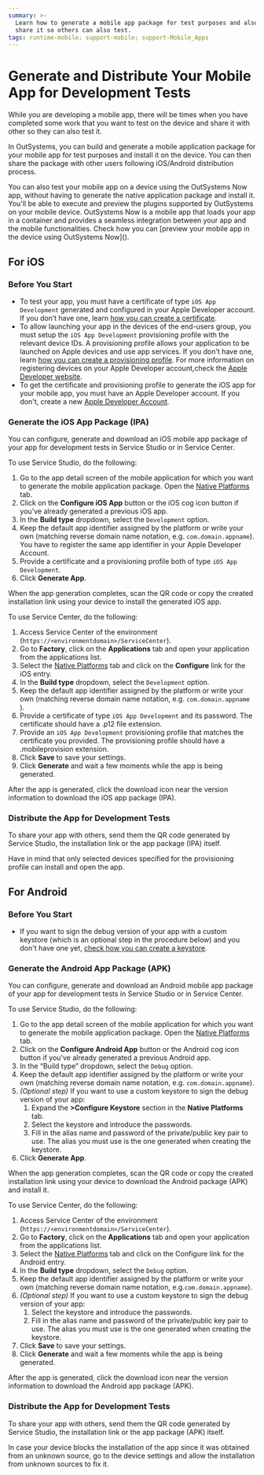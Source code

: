 ```yaml
---
summary: >-
  Learn how to generate a mobile app package for test purposes and also how to
  share it so others can also test.
tags: runtime-mobile; support-mobile; support-Mobile_Apps
---
```


# Generate and Distribute Your Mobile App for Development Tests

While you are developing a mobile app, there will be times when you have completed some work that you want to test on the device and share it with other so they can also test it.

In OutSystems, you can build and generate a mobile application package for your mobile app for test purposes and install it on the device. You can then share the package with other users following iOS/Android distribution process.

 You can also test your mobile app on a device using the OutSystems Now app, without having to generate the native application package and install it. You'll be able to execute and preview the plugins supported by OutSystems on your mobile device. OutSystems Now is a mobile app that loads your app in a container and provides a seamless integration between your app and the mobile functionalities. Check how you can \[preview your mobile app in the device using OutSystems Now\]\(\).

## For iOS

### Before You Start

* To test your app, you must have a certificate of type `iOS App Development` generated and configured in your Apple Developer account. If you don’t have one, learn [how you can create a certificate](more-information-on-generating-and-distributing-mobile-apps.md#create-a-certificate%3E).
* To allow launching your app in the devices of the end-users group, you must setup the `iOS App Development` provisioning profile with the relevant device IDs. A provisioning profile allows your application to be launched on Apple devices and use app services. If you don't have one, learn [how you can create a provisioning profile](more-information-on-generating-and-distributing-mobile-apps.md#create-a-provisioning-profile%3E). For more information on registering devices on your Apple Developer account,check the [Apple Developer website](https://developer.apple.com/library/content/documentation/IDEs/Conceptual/AppDistributionGuide/MaintainingProfiles/MaintainingProfiles.html#//apple_ref/doc/uid/TP40012582-CH30-SW10>).
* To get the certificate and provisioning profile to generate the iOS app for your mobile app, you must have an Apple Developer account. If you don't, create a new [Apple Developer Account](https://developer.apple.com/programs/).

### Generate the iOS App Package \(IPA\)

You can configure, generate and download an iOS mobile app package of your app for development tests in Service Studio or in Service Center.

To use Service Studio, do the following:

1. Go to the app detail screen of the mobile application for which you want to generate the mobile application package. Open the [Native Platforms](intro.md#configure-and-generate-a-mobile-app-package-in-service-studio%3E) tab. 
2. Click on the **Configure iOS App** button or the iOS cog icon button if you've already generated a previous iOS app. 
3. In the  **Build type** dropdown, select the `Development` option. 
4. Keep the default app identifier assigned by the platform or write your own \(matching reverse domain name notation, e.g. `com.domain.appname`\). You have to register the same app identifier in your Apple Developer Account. 
5. Provide a certificate and a provisioning profile both of type `iOS App Development`. 
6. Click **Generate App**. 

When the app generation completes, scan the QR code or copy the created installation link using your device to install the generated iOS app.

To use Service Center, do the following:

1. Access Service Center of the environment \(`https://<environmentdomain>/ServiceCenter`\). 
2. Go to **Factory**, click on the **Applications** tab and open your application from the applications list. 
3. Select the [Native Platforms](intro.md#configure-and-generate-a-mobile-app-package-in-service-center%3E) tab and click on the **Configure** link for the iOS entry. 
4. In the **Build type** dropdown, select the `Development` option. 
5. Keep the default app identifier assigned by the platform or write your own \(matching reverse domain name notation, e.g. `com.domain.appname` \). 
6. Provide a certificate of type `iOS App Development` and its password. The certificate should have a .p12 file extension. 
7. Provide an `iOS App Development` provisioning profile that matches the certificate you provided. The provisioning profile should have a .mobileprovision extension. 
8. Click **Save** to save your settings. 
9. Click **Generate** and wait a few moments while the app is being generated. 

After the app is generated, click the download icon near the version information to download the iOS app package \(IPA\).

### Distribute the App for Development Tests

To share your app with others, send them the QR code generated by Service Studio, the installation link or the app package \(IPA\) itself.

 Have in mind that only selected devices specified for the provisioning profile can install and open the app.

## For Android

### Before You Start

* If you want to sign the debug version of your app with a custom keystore \(which is an optional step in the procedure below\) and you don't have one yet, [check how you can create a keystore](more-information-on-generating-and-distributing-mobile-apps.md#create-a-keystore%3E).

### Generate the Android App Package \(APK\)

You can configure, generate and download an Android mobile app package of your app for development tests in Service Studio or in Service Center.

To use Service Studio, do the following:

1. Go to the app detail screen of the mobile application for which you want to generate the mobile application package. Open the [Native Platforms](intro.md#configure-and-generate-a-mobile-app-package-in-service-studio%3E) tab. 
2. Click on the **Configure Android App** button or the Android cog icon button if you've already generated a previous Android app. 
3. In the “Build type” dropdown, select the `Debug` option. 
4. Keep the default app identifier assigned by the platform or write your own \(matching reverse domain name notation, e.g. `com.domain.appname`\). 
5. _\(Optional step\)_ If you want to use a custom keystore to sign the debug version of your app: 
   1. Expand the **&gt;Configure Keystore** section in the **Native Platforms** tab. 
   2. Select the keystore and introduce the passwords. 
   3. Fill in the alias name and password of the private/public key pair to use. The alias you must use is the one generated when creating the keystore.
6. Click **Generate App**. 

When the app generation completes, scan the QR code or copy the created installation link using your device to download the Android package \(APK\) and install it.

To use Service Center, do the following:

1. Access Service Center of the environment \(`https://<environmentdomain>/ServiceCenter`\). 
2. Go to **Factory**, click on the **Applications** tab and open your application from the applications list. 
3. Select the [Native Platforms](intro.md#configure-and-generate-a-mobile-app-package-in-service-center%3E) tab and click on the  Configure  link for the Android entry. 
4. In the **Build type** dropdown, select the `Debug` option. 
5. Keep the default app identifier assigned by the platform or write your own \(matching reverse domain name notation, e.g.`com.domain.appname`\). 
6. _\(Optional step\)_ If you want to use a custom keystore to sign the debug version of your app: 
   1. Select the keystore and introduce the passwords. 
   2. Fill in the alias name and password of the private/public key pair to use. The alias you must use is the one generated when creating the keystore. 
7. Click **Save** to save your settings. 
8. Click **Generate** and wait a few moments while the app is being generated. 

After the app is generated, click the download icon near the version information to download the Android app package \(APK\).

### Distribute the App for Development Tests

To share your app with others, send them the QR code generated by Service Studio, the installation link or the app package \(APK\) itself.

 In case your device blocks the installation of the app since it was obtained from an unknown source, go to the device settings and allow the installation from unknown sources to fix it.

